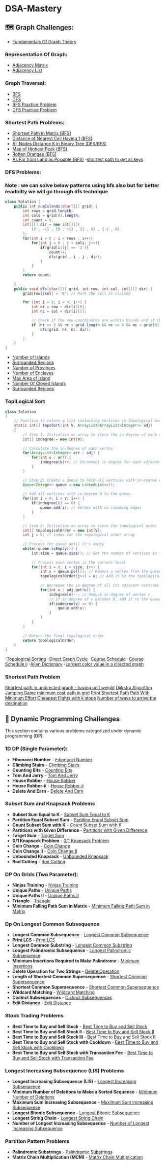 # DSA-Mastery
## 🗺️ Graph Challenges:
- [Fundamentals Of Graph Theory](https://www.geeksforgeeks.org/fundamentals-of-graph-theory/)

### Representation Of Graph:
- [Adjacency Matrix](https://www.geeksforgeeks.org/adjacency-matrix/)
- [Adjacency List](https://www.programiz.com/dsa/graph-adjacency-list)

### Graph Traversal:
- [BFS](https://www.geeksforgeeks.org/breadth-first-search-or-bfs-for-a-graph/)
- [DFS](https://www.geeksforgeeks.org/depth-first-search-or-dfs-for-a-graph/)
- [BFS Practice Problem](https://www.geeksforgeeks.org/problems/bfs-traversal-of-graph/1)
- [DFS Practice Problem](https://www.geeksforgeeks.org/problems/depth-first-traversal-for-a-graph/1)

### Shortest Path Problems:
- [Shortest Path in Matrix (BFS)](https://leetcode.com/problems/shortest-path-in-binary-matrix/)
- [Distance of Nearest Cell Having 1 (BFS)](https://www.geeksforgeeks.org/distance-of-nearest-cell-having-1-in-a-binary-matrix/)
- [All Nodes Distance K in Binary Tree (DFS/BFS)](https://leetcode.com/problems/all-nodes-distance-k-in-binary-tree/)
- [Map of Highest Peak (BFS)](https://leetcode.com/problems/map-of-highest-peak/)
- [Rotten Oranges (BFS)](https://leetcode.com/problems/rotting-oranges/)
- [As Far from Land as Possible (BFS)](https://leetcode.com/problems/as-far-from-land-as-possible/)
-[shortest path to get all keys](https://leetcode.com/problems/shortest-path-to-get-all-keys/?envType=study-plan-v2&envId=graph-theory)

### DFS Problems:
### Note : we can solve below patterns using bfs also but for better readbilty we will go through dfs technique
```java
class Solution {
    public int numIslands(char[][] grid) {
        int rows = grid.length;
        int cols = grid[0].length;
        int count = 0;
        int[][] dir = new int[][]{
            {0 , -1} , {0 , +1} , {1 , 0} , {-1 , 0}
        };
        for(int i = 0 ; i < rows ; i++){
            for(int j = 0 ; j < cols; j++){
                if(grid[i][j] == '1'){
                    count++;
                    dfs(grid , i , j , dir);
                }
            }
        }
        return count;
        
    }
    public void dfs(char[][] grid, int row, int col, int[][] dir) {
        grid[row][col] = '0'; // Mark the cell as visited

        for (int i = 0; i < 4; i++) {
            int nr = row + dir[i][0];
            int nc = col + dir[i][1];

            // Check if the new coordinates are within bounds and if the cell is land ('1')
            if (nr >= 0 && nr < grid.length && nc >= 0 && nc < grid[0].length && grid[nr][nc] == '1') {
                dfs(grid, nr, nc, dir);
            }
        }
    }
}
```
- [Number of Islands](https://leetcode.com/problems/number-of-islands/)  
- [Surrounded Regions](https://leetcode.com/problems/surrounded-regions/)  
- [Number of Provinces](https://leetcode.com/problems/number-of-provinces/)  
- [Number of Enclaves](https://leetcode.com/problems/number-of-enclaves/)  
- [Max Area of Island](https://leetcode.com/problems/max-area-of-island/)  
- [Number Of Closed Islands](https://leetcode.com/problems/number-of-closed-islands/)  
- [Surrounded Regions](https://leetcode.com/problems/surrounded-regions/)  

### ToplLogical Sort
```java
class Solution
{
    // Function to return a list containing vertices in Topological order. 
    static int[] topoSort(int V, ArrayList<ArrayList<Integer>> adj) 
    {
        // Step 1: Initialize an array to store the in-degree of each vertex
        int[] indegree = new int[V];
        
        // Calculate the in-degree of each vertex
        for(ArrayList<Integer> arr : adj) {
            for(int u : arr) {
                indegree[u]++; // Increment in-degree for each adjacent vertex
            }
        }

        // Step 2: Create a queue to hold all vertices with in-degree of 0
        Queue<Integer> queue = new LinkedList<>();
        
        // Add all vertices with in-degree 0 to the queue
        for(int i = 0; i < V; i++) {
            if(indegree[i] == 0) {
                queue.add(i); // Vertex with no incoming edges
            }
        }

        // Step 3: Initialize an array to store the topological order
        int[] topologicalOrder = new int[V];
        int j = 0; // Index for the topological order array
        
        // Process the queue until it's empty
        while(!queue.isEmpty()) {
            int size = queue.size(); // Get the number of vertices in the queue
            
            // Process each vertex in the current level
            for(int i = 0; i < size; i++) {
                int u = queue.poll(); // Remove a vertex from the queue
                topologicalOrder[j++] = u; // Add it to the topological order
                
                // Decrease the in-degree of all its adjacent vertices
                for(int v : adj.get(u)) {
                    indegree[v]--; // Reduce in-degree of vertex v
                    // If in-degree of v becomes 0, add it to the queue
                    if(indegree[v] == 0) {
                        queue.add(v);
                    }
                }
            }
        }
        
        // Return the final topological order
        return topologicalOrder;
    }
}
```
-[Topological Sorting](https://www.geeksforgeeks.org/problems/topological-sort/1)
-[Direct Graph Cycle](https://www.geeksforgeeks.org/problems/detect-cycle-in-a-directed-graph/1)
-[Course Schedule](https://leetcode.com/problems/course-schedule/description/)
-[Course Schedule ii](https://leetcode.com/problems/course-schedule-ii/description/?)
-[Alien Dictionary](https://www.geeksforgeeks.org/problems/alien-dictionary/1)
-[Largest color value in a directed graph](https://leetcode.com/problems/largest-color-value-in-a-directed-graph/description/)

### Shortest Path Problem
[Shortest path in undirected graph - having unit weight](https://www.geeksforgeeks.org/problems/shortest-path-in-undirected-graph-having-unit-distance/1)
[Dijkstra Algorithm](https://www.geeksforgeeks.org/problems/implementing-dijkstra-set-1-adjacency-matrix/1)
[Jumping Game](https://practice.geeksforgeeks.org/contest/gfg-weekly-169-rated-contest/problems)
[minimum cost path in grid](https://www.geeksforgeeks.org/problems/minimum-cost-path3833/1)
[Print Shortest Path](https://www.geeksforgeeks.org/problems/shortest-path-in-weighted-undirected-graph/1)
[Path With Minimum Effort](https://leetcode.com/problems/path-with-minimum-effort/description/)
[Cheapest flights with k stops](https://leetcode.com/problems/cheapest-flights-within-k-stops/description/)
[Number of ways to arrive the destination](https://leetcode.com/problems/number-of-ways-to-arrive-at-destination/description/)



## 🎯 Dynamic Programming Challenges

This section contains various problems categorized under dynamic programming (DP).

### 1D DP (Single Parameter):

- **Fibonacci Number** - [Fibonacci Number](https://leetcode.com/problems/fibonacci-number/description/)
- **Climbing Stairs** - [Climbing Stairs](https://leetcode.com/problems/climbing-stairs/description/)
- **Counting Bits** - [Counting Bits](https://leetcode.com/problems/counting-bits/description/)
- **Tom And Jerry** - [Tom And Jerry](https://practice.geeksforgeeks.org/problems/tom-and-jerry1325/1)
- **House Robber** - [House Robber](https://leetcode.com/problems/house-robber/description/)
- **House Robber-ii** - [House Robber-ii](https://leetcode.com/problems/house-robber-ii/)
- **Delete And Earn** - [Delete And Earn](https://leetcode.com/problems/delete-and-earn/)

### Subset Sum and Knapsack Problems

- **Subset Sum Equal to K** - [Subset Sum Equal to K](https://www.geeksforgeeks.org/subset-sum-problem-dp-25/)
- **Partition Equal Subset Sum** - [Partition Equal Subset Sum](https://leetcode.com/problems/partition-equal-subset-sum/)
- **Count Subset Sum with K** - [Count Subset Sum with K](https://www.geeksforgeeks.org/count-subsets-with-sum-equal-to-k/)
- **Partitions with Given Difference** - [Partitions with Given Difference](https://leetcode.com/problems/partition-equal-subset-sum/)
- **Target Sum** - [Target Sum](https://leetcode.com/problems/target-sum/)
- **0/1 Knapsack Problem** - [0/1 Knapsack Problem](https://www.geeksforgeeks.org/0-1-knapsack-problem-dp-10/)
- **Coin Change** - [Coin Change](https://leetcode.com/problems/coin-change/)
- **Coin Change II** - [Coin Change II](https://leetcode.com/problems/coin-change-2/)
- **Unbounded Knapsack** - [Unbounded Knapsack](https://www.geeksforgeeks.org/unbounded-knapsack-repetition-items-allowed/)
- **Rod Cutting** - [Rod Cutting](https://www.geeksforgeeks.org/rod-cutting-dp-13/)


### DP On Grids (Two Parameter):

- **Ninjas Training** - [Ninjas Training](https://www.codingninjas.com/studio/problems/ninja-s-training_3621003)
- **Unique Paths** - [Unique Paths](https://leetcode.com/problems/unique-paths/)
- **Unique Paths II** - [Unique Paths II](https://leetcode.com/problems/unique-paths-ii/)
- **Triangle** - [Triangle](https://leetcode.com/problems/triangle/)
- **Minimum Falling Path Sum in Matrix** - [Minimum Falling Path Sum in Matrix](https://leetcode.com/problems/minimum-falling-path-sum/)

### Dp On Longest Common Subsequence

- **Longest Common Subsequence** - [Longest Common Subsequence](https://leetcode.com/problems/longest-common-subsequence/)
- **Print LCS** - [Print LCS](https://www.geeksforgeeks.org/print-longest-common-subsequence/)
- **Longest Common Substring** - [Longest Common Substring](https://www.geeksforgeeks.org/longest-common-substring-dp-29/)
- **Longest Palindromic Subsequence** - [Longest Palindromic Subsequence](https://leetcode.com/problems/longest-palindromic-subsequence/)
- **Minimum Insertions Required to Make Palindrome** - [Minimum Insertions](https://leetcode.com/problems/minimum-insertion-steps-to-make-a-string-palindrome/)
- **Delete Operation for Two Strings** - [Delete Operation](https://leetcode.com/problems/delete-operation-for-two-strings/)
- **Length of Shortest Common Supersequence** - [Shortest Common Supersequence](https://leetcode.com/problems/shortest-common-supersequence/)
- **Shortest Common Supersequence** - [Shortest Common Supersequence](https://leetcode.com/problems/shortest-common-supersequence/)
- **Wildcard Matching** - [Wildcard Matching](https://leetcode.com/problems/wildcard-matching/)
- **Distinct Subsequences** - [Distinct Subsequences](https://leetcode.com/problems/distinct-subsequences/)
- **Edit Distance** - [Edit Distance](https://leetcode.com/problems/edit-distance/)

### Stock Trading Problems

- **Best Time to Buy and Sell Stock** - [Best Time to Buy and Sell Stock](https://leetcode.com/problems/best-time-to-buy-and-sell-stock/)
- **Best Time to Buy and Sell Stock II** - [Best Time to Buy and Sell Stock II](https://leetcode.com/problems/best-time-to-buy-and-sell-stock-ii/)
- **Best Time to Buy and Sell Stock III** - [Best Time to Buy and Sell Stock III](https://leetcode.com/problems/best-time-to-buy-and-sell-stock-iii/)
- **Best Time to Buy and Sell Stock with Cooldown** - [Best Time to Buy and Sell Stock with Cooldown](https://leetcode.com/problems/best-time-to-buy-and-sell-stock-with-cooldown/)
- **Best Time to Buy and Sell Stock with Transaction Fee** - [Best Time to Buy and Sell Stock with Transaction Fee](https://leetcode.com/problems/best-time-to-buy-and-sell-stock-with-transaction-fee/)

### Longest Increasing Subsequence (LIS) Problems

- **Longest Increasing Subsequence (LIS)** - [Longest Increasing Subsequence](https://leetcode.com/problems/longest-increasing-subsequence/)
- **Minimum Number of Deletions to Make a Sorted Sequence** - [Minimum Number of Deletions](https://leetcode.com/problems/minimum-number-of-deletions-to-make-a-sorted-sequence/)
- **Maximum Sum Increasing Subsequence** - [Maximum Sum Increasing Subsequence](https://www.geeksforgeeks.org/maximum-sum-increasing-subsequence/)
- **Longest Bitonic Subsequence** - [Longest Bitonic Subsequence](https://www.geeksforgeeks.org/longest-bitonic-subsequence/)
- **Longest String Chain** - [Longest String Chain](https://leetcode.com/problems/longest-string-chain/)
- **Number of Longest Increasing Subsequence** - [Number of Longest Increasing Subsequence](https://leetcode.com/problems/number-of-longest-increasing-subsequence/)

### Partition Pattern Problems

- **Palindromic Substrings** - [Palindromic Substrings](https://leetcode.com/problems/palindromic-substrings/)
- **Matrix Chain Multiplication (MCM)** - [Matrix Chain Multiplication](https://www.geeksforgeeks.org/matrix-chain-multiplication-dp-8/)



   
